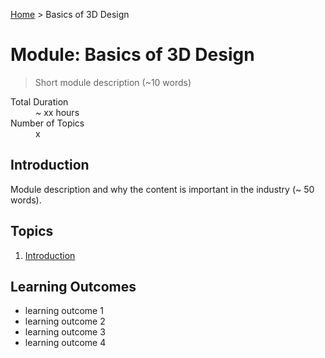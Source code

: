 [Home](../index.md) > Basics of 3D Design

# Module: Basics of 3D Design

> Short module description (~10 words)

<dl>
<dt>Total Duration</dt>
<dd>~ xx hours</dd>
<dt>Number of Topics</dt>
<dd>x</dd>
</dl>

## Introduction

Module description and why the content is important in the industry (~ 50 words).

## Topics

1. [Introduction](./introduction-.md)

## Learning Outcomes

- learning outcome 1
- learning outcome 2
- learning outcome 3
- learning outcome 4
